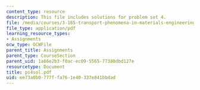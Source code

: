 ```yaml
---
content_type: resource
description: This file includes solutions for problem set 4.
file: /media/courses/3-185-transport-phenomena-in-materials-engineering-fall-2003/ee73a0b0777ffa761e40337e841bbdad_ps4sol.pdf
file_type: application/pdf
learning_resource_types:
- Assignments
ocw_type: OCWFile
parent_title: Assignments
parent_type: CourseSection
parent_uid: 1a66e2b3-f0ac-ec09-5565-77380dbd127e
resourcetype: Document
title: ps4sol.pdf
uid: ee73a0b0-777f-fa76-1e40-337e841bbdad
---
```

